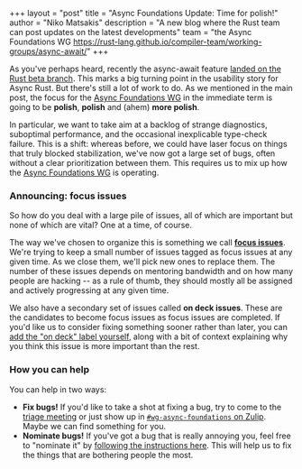 +++
layout = "post"
title = "Async Foundations Update: Time for polish!"
author = "Niko Matsakis"
description = "A new blog where the Rust team can post updates on the latest developments"
team = "the Async Foundations WG <https://rust-lang.github.io/compiler-team/working-groups/async-await/>"
+++

As you've perhaps heard, recently the async-await feature [landed on
the Rust beta branch][blog]. This marks a big turning point in the
usability story for Async Rust. But there's still a lot of work to do.
As we mentioned in the main post, the focus for the [Async Foundations
WG][wg] in the immediate term is going to be **polish**, **polish**
and (ahem) **more polish**.

In particular, we want to take aim at a backlog of strange
diagnostics, suboptimal performance, and the occasional inexplicable
type-check failure. This is a shift: whereas before, we could have
laser focus on things that truly blocked stabilization, we've now got
a large set of bugs, often without a clear prioritization between
them. This requires us to mix up how the [Async Foundations WG][wg] is
operating.

[wg]: https://rust-lang.github.io/compiler-team/working-groups/async-await/
[blog]: ../../../../2019/09/30/Async-await-hits-beta.html

### Announcing: focus issues

So how do you deal with a large pile of issues, all of which are
important but none of which are vital? One at a time, of course.

The way we've chosen to organize this is something we call **[focus
issues][fi]**. We're trying to keep a small number of issues tagged as
focus issues at any given time. As we close them, we'll pick new ones
to replace them. The number of these issues depends on mentoring
bandwidth and on how many people are hacking -- as a rule of thumb,
they should mostly all be assigned and actively progressing at any
given time.

[fi]: https://rust-lang.github.io/compiler-team/working-groups/async-await/#how-to-get-involved

We also have a secondary set of issues called **on deck issues**.
These are the candidates to become focus issues as focus issues are
completed. If you'd like us to consider fixing something sooner rather
than later, you can [add the "on deck" label yourself][nom], along
with a bit of context explaining why you think this issue is more
important than the rest.

### How you can help

You can help in two ways:

* **Fix bugs!** If you'd like to take a shot at fixing a bug, try to
  come to the [triage meeting] or just show up in
  [`#wg-async-foundations` on Zulip][z]. Maybe we can find something
  for you.
* **Nominate bugs!** If you've got a bug that is really
  annoying you, feel free to "nominate it" by [following the
  instructions here][nom]. This will help us to fix the things that
  are bothering people the most.

[triage meeting]: https://rust-lang.github.io/compiler-team/working-groups/async-await/#triage-meeting
[nom]: https://rust-lang.github.io/compiler-team/working-groups/async-await/#nominating-issues
[z]: https://rust-lang.zulipchat.com/#narrow/stream/187312-wg-async-foundations
